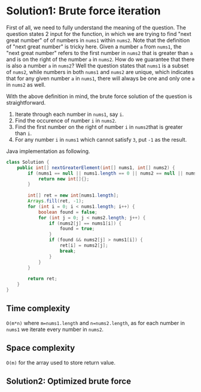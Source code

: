 # Solution1: Brute force iteration

First of all, we need to fully understand the meaning of the question. The question states 2 input for the function, in which we are trying to find "next great number" of of numbers in `nums1` within `nums2`. Note that the definition of "next great number" is tricky here. Given a number `a` from `nums1`, the "next great number" refers to the first number in `nums2` that is greater than `a` and is on the right of the number `a` in `nums2`. How do we guarantee that there is also a number `a` in `nums2`? Well the question states that `nums1` is a subset of `nums2`, while numbers in both `nums1` and `nums2` are unique, which indicates that for any given number `a` in `nums1`, there will always be one and only one `a` in `nums2` as well. 

With the above definition in mind, the brute force solution of the question is straightforward. 

1. Iterate through each number in `nums1`, say `i`.  
2. Find the occurence of number `i` in `nums2`.  
3. Find the first number on the right of number `i` in `nums2`that is greater than `i`.  
4. For any number `i` in `nums1` which cannot satisfy `3`, put `-1` as the result.  

Java implementation as following.  

```java
class Solution {
    public int[] nextGreaterElement(int[] nums1, int[] nums2) {
        if (nums1 == null || nums1.length == 0 || nums2 == null || nums2.length == 0) {
            return new int[]{};
        }
        
        int[] ret = new int[nums1.length];
        Arrays.fill(ret, -1);
        for (int i = 0; i < nums1.length; i++) {
            boolean found = false;
            for (int j = 0; j < nums2.length; j++) {
                if (nums2[j] == nums1[i]) {
                    found = true;
                }
                if (found && nums2[j] > nums1[i]) {
                    ret[i] = nums2[j];
                    break;
                }
            }
        }
        
        return ret;
    }
}
```

## Time complexity

`O(m*n)` where `m=nums1.length` and `n=nums2.length`, as for each number in `nums1` we iterate every number in `nums2`.    

## Space complexity

`O(m)` for the array used to store return value.  

## Solution2: Optimized brute force

```java

```
